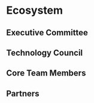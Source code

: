 # Ecosystem

## Executive Committee <a id="divoc-presentations"></a>

## Technology Council <a id="divoc-presentations"></a>

## Core Team Members <a id="divoc-presentations"></a>

## Partners <a id="divoc-presentations"></a>

